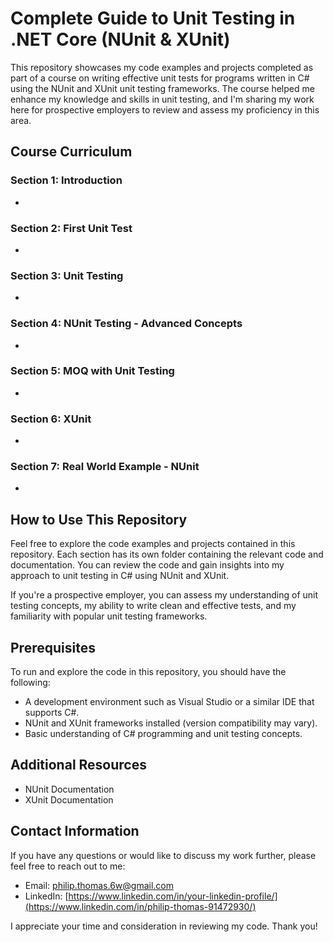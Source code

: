 # Complete Guide to Unit Testing in .NET Core (NUnit & XUnit)


This repository showcases my code examples and projects completed as part of a course on writing effective unit tests for programs written in C# using the NUnit and XUnit unit testing frameworks. The course helped me enhance my knowledge and skills in unit testing, and I'm sharing my work here for prospective employers to review and assess my proficiency in this area.

## Course Curriculum

### Section 1: Introduction
- 

### Section 2: First Unit Test
- 

### Section 3: Unit Testing
- 

### Section 4: NUnit Testing - Advanced Concepts
- 

### Section 5: MOQ with Unit Testing
- 

### Section 6: XUnit
- 

### Section 7: Real World Example - NUnit
- 

## How to Use This Repository

Feel free to explore the code examples and projects contained in this repository. Each section has its own folder containing the relevant code and documentation. You can review the code and gain insights into my approach to unit testing in C# using NUnit and XUnit.

If you're a prospective employer, you can assess my understanding of unit testing concepts, my ability to write clean and effective tests, and my familiarity with popular unit testing frameworks.

## Prerequisites

To run and explore the code in this repository, you should have the following:

- A development environment such as Visual Studio or a similar IDE that supports C#.
- NUnit and XUnit frameworks installed (version compatibility may vary).
- Basic understanding of C# programming and unit testing concepts.

## Additional Resources

- NUnit Documentation
- XUnit Documentation

## Contact Information

If you have any questions or would like to discuss my work further, please feel free to reach out to me:

- Email: [philip.thomas.6w@gmail.com](mailto:philip.thomas.6w@gmail.com)
- LinkedIn: [https://www.linkedin.com/in/your-linkedin-profile/](https://www.linkedin.com/in/philip-thomas-91472930/)

I appreciate your time and consideration in reviewing my code. Thank you!


